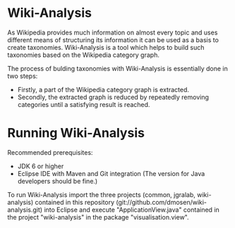 Wiki-Analysis
=============
As Wikipedia provides much information on almost every topic and uses different means of 
structuring its information it can be used as a basis to create taxonomies. Wiki-Analysis 
is a tool which helps to build such taxonomies based on the Wikipedia category graph.

The process of bulding taxonomies with Wiki-Analysis is essentially done in two steps:
* Firstly, a part of the Wikipedia category graph is extracted.
* Secondly, the extracted graph is reduced by repeatedly removing categories until a 
satisfying result is reached.

Running Wiki-Analysis
=====================
Recommended prerequisites:
* JDK 6 or higher
* Eclipse IDE with Maven and Git integration (The version for Java developers should be fine.)

To run Wiki-Analysis import the three projects (common, jgralab, wiki-analysis) contained in 
this repository (git://github.com/dmosen/wiki-analysis.git) into Eclipse and execute 
"ApplicationView.java" contained in the project "wiki-analysis" in the package
"visualisation.view".
